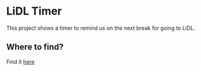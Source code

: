 # LiDL Timer
This project shows a timer to remind us on the next break for going to LiDL.

## Where to find?
Find it [here](https://www.thinkquotes.de/_playground/lidl_timer/)
